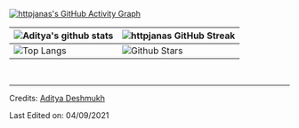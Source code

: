 
  
[![httpjanas's GitHub Activity Graph](https://activity-graph.herokuapp.com/graph?username=httpjanas&theme=tokyonight)](https://git.io/praveenscience)

| ![Aditya's github stats](https://github-readme-stats.vercel.app/api?username=httpjanas&show_icons=true&theme=tokyonight) | ![httpjanas GitHub Streak](https://github-readme-streak-stats.herokuapp.com/?user=httpjanas&theme=tokyonight) |
| --- | --- |
| ![Top Langs](https://github-readme-stats.vercel.app/api/top-langs/?username=httpjanas&theme=tokyonight) | ![Github Stars](https://github-readme-stats.vercel.app/api?username=httpjanas&show_icons=true&locale=en&count_private=true&hide_rank=true&custom_title=My%20GitHub%20Stats&disable_animations=true&theme=tokyonight) |




<br>


-----
Credits: [Aditya Deshmukh](https://github.com/Aditya664)

Last Edited on: 04/09/2021
